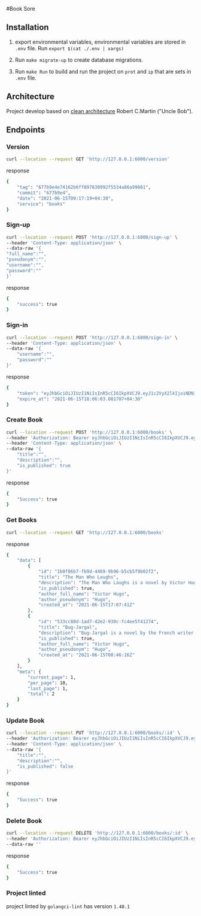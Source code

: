#Book Sore

## Installation

1. export environmental variables, environmental variables are stored in `.env` file.
   Run `export $(cat ./.env | xargs)`


2. Run `make migrate-up` to create database migrations.

3. Run `make Run` to build and run the project on `prot` and `ip` that are sets in `.env` file.

## Architecture

Project develop based on [clean architecture](https://blog.cleancoder.com/uncle-bob/2012/08/13/the-clean-architecture.html)
Robert C.Martin ("Uncle Bob").

## Endpoints

### Version
```bash 
curl --location --request GET 'http://127.0.0.1:6000/version'
```
response
```bash
{
    "tag": "677b9e4e74162b6ff897830992f5534a86a99801",
    "commit": "677b9e4",
    "date": "2021-06-15T09:17:19+04:30",
    "service": "books"
}
```
### Sign-up
```bash 
curl --location --request POST 'http://127.0.0.1:6000/sign-up' \
--header 'Content-Type: application/json' \
--data-raw '{
"full_name":"",
"pseudonym":"",
"username":"",
"password":""
}'
```
response
```bash
{
    "success": true
}
```
### Sign-in
```bash 
curl --location --request POST 'http://127.0.0.1:6000/sign-in' \
--header 'Content-Type: application/json' \
--data-raw '{
    "username":"",
    "password":""
}'
```
response
```bash
{
    "token": "eyJhbGciOiJIUzI1NiIsInR5cCI6IkpXVCJ9.eyJ1c2VyX2lkIjoiNDNiZTYyOWEtMmZkNC00YWQ4LTkwNTMtMzMyZGRkN2JiZmE2IiwiZXhwIjoxNjIzNzY0MTYzfQ.x1XY4YbwEfEexKPBW5q1qLq4mvIg8e-szoP2aXT2kMU",
    "expire_at": "2021-06-15T18:06:03.081707+04:30"
}
```

### Create Book
```bash 
curl --location --request POST 'http://127.0.0.1:6000/books' \
--header 'Authorization: Bearer eyJhbGciOiJIUzI1NiIsInR5cCI6IkpXVCJ9.eyJ1c2VyX2lkIjoiOGM2ZTdhODYtNGUwYi00MDU3LWI1YzEtOTU5MWNlOWQwZThhIiwiZXhwIjoxNjIzMzMxNDk3fQ.6aAoIWgvOECERzbsspazqEanWaHPs70mIgO4jdvN2ps' \
--header 'Content-Type: application/json' \
--data-raw '{
    "title":"",
    "description":"",
    "is_published": true
}'
```
response
```bash
{
    "Success": true
}
```
### Get Books
```bash 
curl --location --request GET 'http://127.0.0.1:6000/books'
```
response
```bash
{
    "data": [
        {
            "id": "1b0f86b7-fb9d-4469-9b96-b5cb5f9b02f2",
            "title": "The Man Who Laughs",
            "description": "The Man Who Laughs is a novel by Victor Hugo, originally published in April 1869 under the French title L'Homme qui rit. It takes place in England in the 1680s and 1700s, during the reigns of James II and Queen Anne, respectively, and depicts England's royalty and aristocracy of the time as cruel and power-hungry.",
            "is_published": true,
            "author_full_name": "Victor Hugo",
            "author_pseudonym": "Hugo",
            "created_at": "2021-06-15T17:07:41Z"
        },
        {
            "id": "533cc88d-1ad7-42e2-930c-fc4ee5f41274",
            "title": "Bug-Jargal",
            "description": "Bug-Jargal is a novel by the French writer Victor Hugo. First published in 1826, it is a reworked version of an earlier short story of the same name published in the Hugo brothers' magazine Le Conservateur littéraire in 1820.",
            "is_published": true,
            "author_full_name": "Victor Hugo",
            "author_pseudonym": "Hugo",
            "created_at": "2021-06-15T08:46:16Z"
        }
    ],
    "meta": {
        "current_page": 1,
        "per_page": 10,
        "last_page": 1,
        "total": 2
    }
}
```
### Update Book
```bash
curl --location --request PUT 'http://127.0.0.1:6000/books/:id' \
--header 'Authorization: Bearer eyJhbGciOiJIUzI1NiIsInR5cCI6IkpXVCJ9.eyJ1c2VyX2lkIjoiOGM2ZTdhODYtNGUwYi00MDU3LWI1YzEtOTU5MWNlOWQwZThhIiwiZXhwIjoxNjIzNjM5MDA5fQ.1xnWPG6HCtOABp0R-p9WcS7BQGrfFaIAtGE0O0FapbQ' \
--header 'Content-Type: application/json' \
--data-raw '{
    "title":"",
    "description":"",
    "is_published": false
}'
```
response
```bash
{
    "Success": true
}
```
### Delete Book
```bash
curl --location --request DELETE 'http://127.0.0.1:6000/books/:id' \
--header 'Authorization: Bearer eyJhbGciOiJIUzI1NiIsInR5cCI6IkpXVCJ9.eyJ1c2VyX2lkIjoiNDNiZTYyOWEtMmZkNC00YWQ4LTkwNTMtMzMyZGRkN2JiZmE2IiwiZXhwIjoxNjIzNzY0MTYzfQ.x1XY4YbwEfEexKPBW5q1qLq4mvIg8e-szoP2aXT2kMU' \
--data-raw ''
```
response
```bash
{
    "Success": true
}
```

### Project linted
project linted by `golangci-lint` has version `1.40.1`